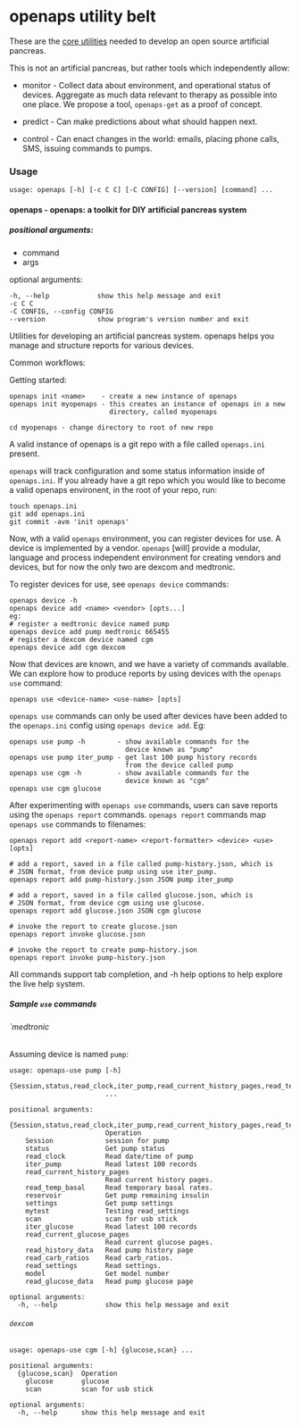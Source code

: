 
# openaps utility belt

These are the [core utilities][proposal] needed to develop an open source
artificial pancreas.

[proposal]: https://gist.github.com/bewest/a690eaf35c69be898711

This is not an artificial pancreas, but rather tools which independently allow:

* monitor - Collect data about environment, and operational status of devices.
  Aggregate as much data relevant to therapy as possible into one place.
  We propose a tool, `openaps-get` as a proof of concept.

* predict - Can make predictions about what should happen next.

* control - Can enact changes in the world: emails, placing phone calls, SMS,
  issuing commands to pumps.



### Usage

    usage: openaps [-h] [-c C C] [-C CONFIG] [--version] [command] ...

#### openaps - openaps: a toolkit for DIY artificial pancreas system

##### positional arguments:
  * command
  * args

optional arguments:

    -h, --help            show this help message and exit
    -c C C
    -C CONFIG, --config CONFIG
    --version             show program's version number and exit

  Utilities for developing an artificial pancreas system.
  openaps helps you manage and structure reports for various devices.

Common workflows:

Getting started:

    openaps init <name>    - create a new instance of openaps
    openaps init myopenaps - this creates an instance of openaps in a new
                             directory, called myopenaps

    cd myopenaps - change directory to root of new repo

A valid instance of openaps is a git repo with a file called
`openaps.ini` present.

`openaps` will track configuration and some status information inside of
`openaps.ini`.  If you already have a git repo which you would like to
become a valid openaps environent, in the root of your repo, run:

    touch openaps.ini
    git add openaps.ini
    git commit -avm 'init openaps'

Now, wth a valid `openaps` environment, you can register devices for
use.  A device is implemented by a vendor.  `openaps` [will] provide a
modular, language and process independent environment for creating
vendors and devices, but for now the only two are dexcom and
medtronic.

To register devices for use, see `openaps device` commands:

    openaps device -h
    openaps device add <name> <vendor> [opts...]
    eg:
    # register a medtronic device named pump
    openaps device add pump medtronic 665455
    # register a dexcom device named cgm
    openaps device add cgm dexcom

Now that devices are known, and we have a variety of commands
available.  We can explore how to produce reports by using devices
with the `openaps use` command:

    openaps use <device-name> <use-name> [opts]

`openaps use` commands can only be used after devices have been added to
the `openaps.ini` config using `openaps device add`.
Eg:

    openaps use pump -h        - show available commands for the
                                 device known as "pump"
    openaps use pump iter_pump - get last 100 pump history records
                                 from the device called pump
    openaps use cgm -h         - show available commands for the
                                 device known as "cgm"
    openaps use cgm glucose

After experimenting with `openaps use` commands, users can save reports
using the `openaps report` commands.
`openaps report` commands map `openaps use` commands to filenames:

    openaps report add <report-name> <report-formatter> <device> <use> [opts]

    # add a report, saved in a file called pump-history.json, which is
    # JSON format, from device pump using use iter_pump.
    openaps report add pump-history.json JSON pump iter_pump

    # add a report, saved in a file called glucose.json, which is
    # JSON format, from device cgm using use glucose.
    openaps report add glucose.json JSON cgm glucose

    # invoke the report to create glucose.json
    openaps report invoke glucose.json

    # invoke the report to create pump-history.json
    openaps report invoke pump-history.json

All commands support tab completion, and -h help options to help
explore the live help system.


##### Sample `use` commands

###### `medtronic

Assuming device is named `pump`:

    usage: openaps-use pump [-h]
                            {Session,status,read_clock,iter_pump,read_current_history_pages,read_temp_basal,reservoir,settings,mytest,scan,iter_glucose,read_current_glucose_pages,read_history_data,read_carb_ratios,read_settings,model,read_glucose_data}
                            ...

    positional arguments:
      {Session,status,read_clock,iter_pump,read_current_history_pages,read_temp_basal,reservoir,settings,mytest,scan,iter_glucose,read_current_glucose_pages,read_history_data,read_carb_ratios,read_settings,model,read_glucose_data}
                            Operation
        Session             session for pump
        status              Get pump status
        read_clock          Read date/time of pump
        iter_pump           Read latest 100 records
        read_current_history_pages
                            Read current history pages.
        read_temp_basal     Read temporary basal rates.
        reservoir           Get pump remaining insulin
        settings            Get pump settings
        mytest              Testing read_settings
        scan                scan for usb stick
        iter_glucose        Read latest 100 records
        read_current_glucose_pages
                            Read current glucose pages.
        read_history_data   Read pump history page
        read_carb_ratios    Read carb_ratios.
        read_settings       Read settings.
        model               Get model number
        read_glucose_data   Read pump glucose page

    optional arguments:
      -h, --help            show this help message and exit

###### `dexcom`

    usage: openaps-use cgm [-h] {glucose,scan} ...

    positional arguments:
      {glucose,scan}  Operation
        glucose       glucose
        scan          scan for usb stick

    optional arguments:
      -h, --help      show this help message and exit

